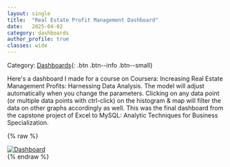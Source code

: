 ```yaml
---
layout: single
title:  "Real Estate Profit Management Dashboard"
date:   2025-04-02
category: dashboards
author_profile: true
classes: wide
---
```

Category: [Dashboards]("https://meng-kiat.github.io/dashboards/"){: .btn .btn--info .btn--small}

Here's a dashboard I made for a course on Coursera: Increasing Real Estate Management Profits: Harnessing Data Analysis. The model will adjust automatically when you change the parameters. Clicking on any data point (or multiple data points with ctrl-click) on the histogram & map will filter the data on other graphs accordingly as well. This was the final dashboard from the capstone project of Excel to MySQL: Analytic Techniques for Business Specialization.

{% raw %}
<div class='tableauPlaceholder' id='viz1743856539387' style='position: relative'>
  <noscript><a href='#'><img alt='Dashboard ' src='https:&#47;&#47;public.tableau.com&#47;static&#47;images&#47;Wa&#47;WatershedDashboard_17430816568260&#47;Dashboard&#47;1_rss.png' style='border: none' /></a></noscript>
  <object class='tableauViz'  style='display:none;'>
    <param name='host_url' value='https%3A%2F%2Fpublic.tableau.com%2F' />
    <param name='embed_code_version' value='3' />
    <param name='site_root' value='' />
    <param name='name' value='WatershedDashboard_17430816568260&#47;Dashboard' />
    <param name='tabs' value='no' />
    <param name='toolbar' value='yes' />
    <param name='static_image' value='https:&#47;&#47;public.tableau.com&#47;static&#47;images&#47;Wa&#47;WatershedDashboard_17430816568260&#47;Dashboard&#47;1.png' />
    <param name='animate_transition' value='yes' />
    <param name='display_static_image' value='yes' />
    <param name='display_spinner' value='yes' />
    <param name='display_overlay' value='yes' />
    <param name='display_count' value='yes' />
    <param name='language' value='en-US' />
    <param name='filter' value='publish=yes' />
  </object>
</div>
<script type='text/javascript'>
  var divElement = document.getElementById('viz1743856539387');
  var vizElement = divElement.getElementsByTagName('object')[0];
  if ( divElement.offsetWidth > 800 ) { vizElement.style.width='1169px';vizElement.style.height='854px';}
  else if ( divElement.offsetWidth > 500 ) { vizElement.style.width='1169px';vizElement.style.height='854px';}
  else { vizElement.style.width='80%';vizElement.style.height='2500px';}
  var scriptElement = document.createElement('script');
  scriptElement.src = 'https://public.tableau.com/javascripts/api/viz_v1.js';
  vizElement.parentNode.insertBefore(scriptElement, vizElement);
</script>
{% endraw %}
